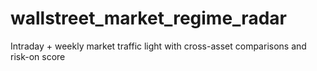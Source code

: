 # wallstreet_market_regime_radar
Intraday + weekly market traffic light with cross-asset comparisons and risk-on score

